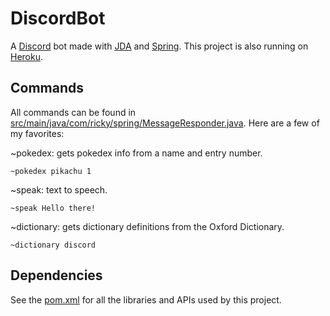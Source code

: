 # DiscordBot
A [Discord](https://discordapp.com/) bot made with [JDA](https://github.com/DV8FromTheWorld/JDA) and [Spring](https://spring.io/). This project is also running on [Heroku](https://dashboard.heroku.com/apps).

## Commands
All commands can be found in [src/main/java/com/ricky/spring/MessageResponder.java](https://github.com/RickyDiculous/DiscordBot/blob/master/src/main/java/com/ricky/spring/MessageResponder.java).
Here are a few of my favorites:

~pokedex: gets pokedex info from a name and entry number.
```
~pokedex pikachu 1
```

~speak: text to speech.
```
~speak Hello there!
```

~dictionary: gets dictionary definitions from the Oxford Dictionary.
```
~dictionary discord
```

## Dependencies
See the [pom.xml](https://github.com/RickyDiculous/DiscordBot/blob/master/pom.xml) for all the libraries and APIs used by this project.